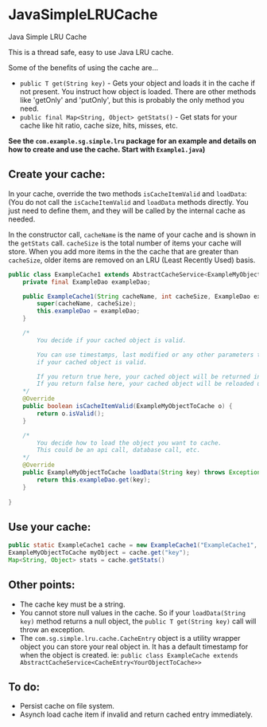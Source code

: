 # JavaSimpleLRUCache

Java Simple LRU Cache

This is a thread safe, easy to use Java LRU cache.  

Some of the benefits of using the cache are...  
* `public T get(String key)` - Gets your object and loads it in the cache if not present. You instruct how object is loaded.  There are other methods like 'getOnly' and 'putOnly', but this is probably the only method you need.   
* `public final Map<String, Object> getStats()` - Get stats for your cache like hit ratio, cache size, hits, misses, etc.

**See the `com.example.sg.simple.lru` package for an example and details on how to create and use the cache. Start with `Example1.java`)**

## Create your cache:  

In your cache, override the two methods `isCacheItemValid` and `loadData`: (You do not call the `isCacheItemValid` and `loadData` methods directly.  You just need to define them, and they will be called by the internal cache as needed.  

In the constructor call, `cacheName` is the name of your cache and is shown in the `getStats` call.  `cacheSize` is the total number of items your cache will store.  When you add more items in the the cache that are greater than `cacheSize`, older items are removed on an LRU (Least Recently Used) basis.  
```java
public class ExampleCache1 extends AbstractCacheService<ExampleMyObjectToCache>{
    private final ExampleDao exampleDao;

    public ExampleCache1(String cacheName, int cacheSize, ExampleDao exampleDao) {
        super(cacheName, cacheSize);
        this.exampleDao = exampleDao;
    }

    /*
        You decide if your cached object is valid.

        You can use timestamps, last modified or any other parameters to determine
        if your cached object is valid.

        If you return true here, your cached object will be returned in the 'get' call.
        If you return false here, your cached object will be reloaded using your 'loadData' method.
    */
    @Override
    public boolean isCacheItemValid(ExampleMyObjectToCache o) {
        return o.isValid();
    }

    /*
        You decide how to load the object you want to cache.
        This could be an api call, database call, etc.
    */
    @Override
    public ExampleMyObjectToCache loadData(String key) throws Exception {
        return this.exampleDao.get(key);
    }
    
}
```

## Use your cache:  
```java
public static ExampleCache1 cache = new ExampleCache1("ExampleCache1", 10000);
ExampleMyObjectToCache myObject = cache.get("key");
Map<String, Object> stats = cache.getStats()
```

## Other points:  
* The cache key must be a string. 
* You cannot store null values in the cache. So if your `loadData(String key)` method returns a null object, the `public T get(String key)` call will throw an exception.  
* The `com.sg.simple.lru.cache.CacheEntry` object is a utility wrapper object you can store your real object in.  It has a default timestamp for when the object is created.  ie: `public class ExampleCache extends AbstractCacheService<CacheEntry<YourObjectToCache>>`

## To do:
* Persist cache on file system.
* Asynch load cache item if invalid and return cached entry immediately.
